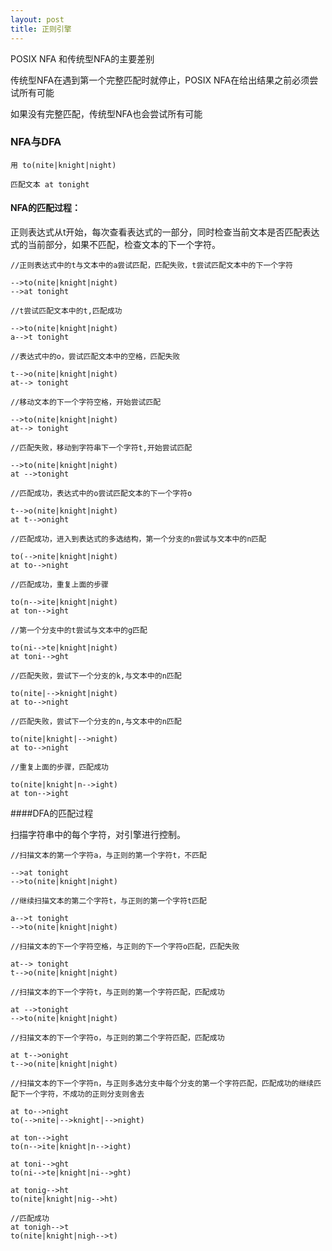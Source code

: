 ```yaml
---
layout: post
title: 正则引擎
---
```

POSIX NFA 和传统型NFA的主要差别

传统型NFA在遇到第一个完整匹配时就停止，POSIX NFA在给出结果之前必须尝试所有可能

如果没有完整匹配，传统型NFA也会尝试所有可能

### NFA与DFA

	用 to(nite|knight|night)
    
    匹配文本 at tonight

#### NFA的匹配过程：

正则表达式从t开始，每次查看表达式的一部分，同时检查当前文本是否匹配表达式的当前部分，如果不匹配，检查文本的下一个字符。

    //正则表达式中的t与文本中的a尝试匹配，匹配失败，t尝试匹配文本中的下一个字符
    
    -->to(nite|knight|night)
    -->at tonight

	//t尝试匹配文本中的t,匹配成功
    
    -->to(nite|knight|night)
    a-->t tonight

	//表达式中的o，尝试匹配文本中的空格，匹配失败
    
    t-->o(nite|knight|night)
    at--> tonight

	//移动文本的下一个字符空格，开始尝试匹配
    
    -->to(nite|knight|night)
    at--> tonight

	//匹配失败，移动到字符串下一个字符t,开始尝试匹配
    
    -->to(nite|knight|night)
    at -->tonight

	//匹配成功，表达式中的o尝试匹配文本的下一个字符o
    
    t-->o(nite|knight|night)
    at t-->onight

	//匹配成功，进入到表达式的多选结构，第一个分支的n尝试与文本中的n匹配
    
    to(-->nite|knight|night)
    at to-->night

	//匹配成功，重复上面的步骤
    
    to(n-->ite|knight|night)
    at ton-->ight
	
    //第一个分支中的t尝试与文本中的g匹配
    
    to(ni-->te|knight|night)
    at toni-->ght

	//匹配失败，尝试下一个分支的k,与文本中的n匹配
    
    to(nite|-->knight|night)
    at to-->night

	//匹配失败，尝试下一个分支的n,与文本中的n匹配
    
    to(nite|knight|-->night)
    at to-->night

	//重复上面的步骤，匹配成功
    
    to(nite|knight|n-->ight)
    at ton-->ight

####DFA的匹配过程

扫描字符串中的每个字符，对引擎进行控制。

    //扫描文本的第一个字符a，与正则的第一个字符t，不匹配

    -->at tonight
    -->to(nite|knight|night)

    //继续扫描文本的第二个字符t，与正则的第一个字符t匹配

    a-->t tonight
    -->to(nite|knight|night)

    //扫描文本的下一个字符空格，与正则的下一个字符o匹配，匹配失败

    at--> tonight
    t-->o(nite|knight|night)

    //扫描文本的下一个字符t，与正则的第一个字符匹配，匹配成功

    at -->tonight
    -->to(nite|knight|night)

    //扫描文本的下一个字符o，与正则的第二个字符匹配，匹配成功

    at t-->onight
    t-->o(nite|knight|night)

    //扫描文本的下一个字符n，与正则多选分支中每个分支的第一个字符匹配，匹配成功的继续匹配下一个字符，不成功的正则分支则舍去

    at to-->night
    to(-->nite|-->knight|-->night)

    at ton-->ight
    to(n-->ite|knight|n-->ight)

    at toni-->ght
    to(ni-->te|knight|ni-->ght)

    at tonig-->ht
    to(nite|knight|nig-->ht)

    //匹配成功
    at tonigh-->t
    to(nite|knight|nigh-->t)
